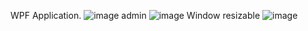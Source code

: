 WPF Application.
![image](https://user-images.githubusercontent.com/81549043/167053882-f960f2b2-f8ab-44bf-8b61-cd4255b73dad.png)
admin
![image](https://user-images.githubusercontent.com/81549043/167053995-ab6677ac-6e68-4ae5-96ed-3566b97f2da2.png)
Window resizable
![image](https://user-images.githubusercontent.com/81549043/167054067-b0c3d635-d8f8-41ee-ae40-eb06e0f6e066.png)
